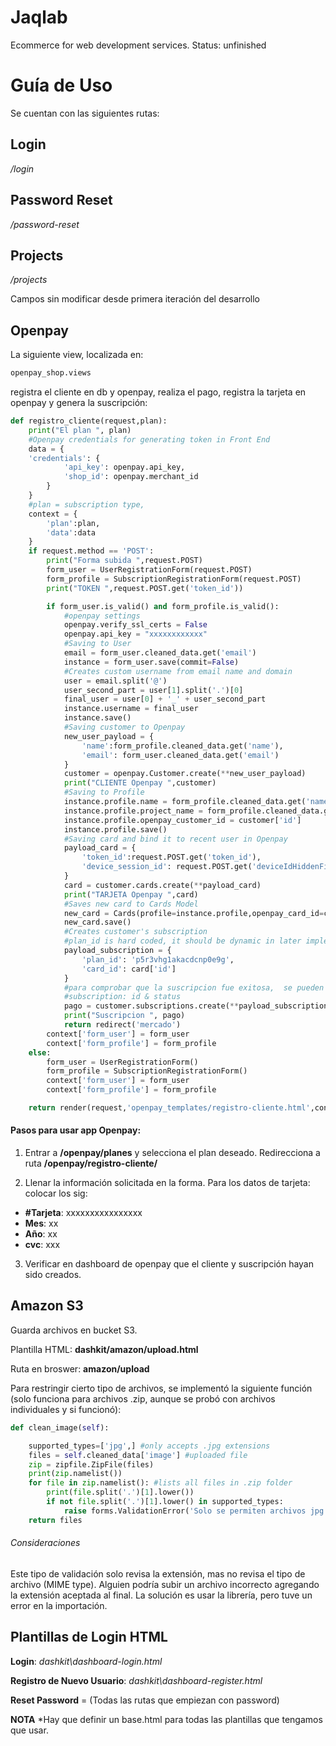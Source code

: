 # Jaqlab

Ecommerce for web development services. Status: unfinished

# Guía de Uso

Se cuentan con las siguientes rutas:

## Login

*/login*

## Password Reset
*/password-reset*

## Projects

*/projects*

Campos sin modificar desde primera iteración del desarrollo

## Openpay

La siguiente view, localizada en:
``` python
openpay_shop.views
```
registra el cliente en db y openpay, realiza el pago, registra la tarjeta en openpay y genera la suscripción:


```python
def registro_cliente(request,plan):
    print("El plan ", plan)
    #Openpay credentials for generating token in Front End
    data = {
    'credentials': {
            'api_key': openpay.api_key,
            'shop_id': openpay.merchant_id
        }
    }
    #plan = subscription type,
    context = {
        'plan':plan,
        'data':data
    }
    if request.method == 'POST':
        print("Forma subida ",request.POST)
        form_user = UserRegistrationForm(request.POST)
        form_profile = SubscriptionRegistrationForm(request.POST)
        print("TOKEN ",request.POST.get('token_id'))

        if form_user.is_valid() and form_profile.is_valid():
            #openpay settings
            openpay.verify_ssl_certs = False
            openpay.api_key = "xxxxxxxxxxxx"
            #Saving to User
            email = form_user.cleaned_data.get('email')
            instance = form_user.save(commit=False)
            #Creates custom username from email name and domain
            user = email.split('@')
            user_second_part = user[1].split('.')[0]
            final_user = user[0] + '_' + user_second_part
            instance.username = final_user
            instance.save()
            #Saving customer to Openpay
            new_user_payload = {
                'name':form_profile.cleaned_data.get('name'),
                'email': form_user.cleaned_data.get('email')
            }
            customer = openpay.Customer.create(**new_user_payload)
            print("CLIENTE Openpay ",customer)
            #Saving to Profile
            instance.profile.name = form_profile.cleaned_data.get('name')
            instance.profile.project_name = form_profile.cleaned_data.get('project_name')
            instance.profile.openpay_customer_id = customer['id']
            instance.profile.save()
            #Saving card and bind it to recent user in Openpay
            payload_card = {
                'token_id':request.POST.get('token_id'),
                'device_session_id': request.POST.get('deviceIdHiddenFieldName')
            }
            card = customer.cards.create(**payload_card)
            print("TARJETA Openpay ",card)
            #Saves new card to Cards Model
            new_card = Cards(profile=instance.profile,openpay_card_id=card['id'])
            new_card.save()
            #Creates customer's subscription
            #plan_id is hard coded, it should be dynamic in later implementations
            payload_subscription = {
                'plan_id': 'p5r3vhg1akacdcnp0e9g',
                'card_id': card['id']
            }
            #para comprobar que la suscripcion fue exitosa,  se pueden obtener los sigs. campos del objeto
            #subscription: id & status
            pago = customer.subscriptions.create(**payload_subscription)
            print("Suscripcion ", pago)
            return redirect('mercado')
        context['form_user'] = form_user
        context['form_profile'] = form_profile
    else:
        form_user = UserRegistrationForm()
        form_profile = SubscriptionRegistrationForm()
        context['form_user'] = form_user
        context['form_profile'] = form_profile

    return render(request,'openpay_templates/registro-cliente.html',context)
```
#### Pasos para usar app Openpay:
1. Entrar a **/openpay/planes** y selecciona el plan deseado. Redirecciona a ruta **/openpay/registro-cliente/<plan>**

2. Llenar la información solicitada en la forma. Para los datos de tarjeta: colocar los sig:
  - **#Tarjeta**: xxxxxxxxxxxxxxxx
  - **Mes**: xx
  - **Año**: xx
  - **cvc**: xxx  

3. Verificar en dashboard de openpay que el cliente y suscripción hayan sido creados.


## Amazon S3
Guarda archivos en bucket S3.

Plantilla HTML: **dashkit/amazon/upload.html**

Ruta en broswer: **amazon/upload**

Para restringir cierto tipo de archivos, se implementó la siguiente función (solo funciona para archivos .zip, aunque se probó con archivos individuales y si funcionó):

```python
def clean_image(self):

    supported_types=['jpg',] #only accepts .jpg extensions
    files = self.cleaned_data['image'] #uploaded file
    zip = zipfile.ZipFile(files)
    print(zip.namelist())
    for file in zip.namelist(): #lists all files in .zip folder
        print(file.split('.')[1].lower())
        if not file.split('.')[1].lower() in supported_types:
            raise forms.ValidationError('Solo se permiten archivos jpg') #Displays this error in HTML template in case file extension is not allowed
    return files
```
###### Consideraciones
Este tipo de validación solo revisa la extensión, mas no revisa el tipo de archivo (MIME type). Alguien podría subir un archivo incorrecto agregando la extensión aceptada al final. La solución es usar la librería, pero tuve un error en la importación.


## Plantillas de Login HTML


**Login**: *dashkit\dashboard-login.html*

**Registro de Nuevo Usuario**: *dashkit\dashboard-register.html*

**Reset Password** = (Todas las rutas que empiezan con password)

**NOTA**
*Hay que definir un base.html para todas las plantillas que tengamos que usar.
